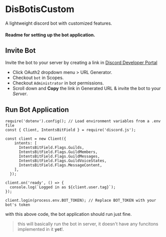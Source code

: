 # DisBotisCustom
A lightweight discord bot with customized features.

#### Readme for setting up the bot application.

## Invite Bot

Invite the bot to your server by creating a link in [Discord Developer Portal](https://discord.com/developers/applications)

- Click OAuth2 dropdown menu > URL Generator.
- Checkout `bot` in Scopes.
- Checkout `Administrator` in bot permissions.
- Scroll down and **Copy** the link in Generated URL & invite the bot to your *Server*.

## Run Bot Application
```
require('dotenv').config(); // Load environment variables from a .env file
const { Client, IntentsBitField } = require('discord.js');

const client = new Client({
    intents: [
      IntentsBitField.Flags.Guilds,
      IntentsBitField.Flags.GuildMembers,
      IntentsBitField.Flags.GuildMessages,
      IntentsBitField.Flags.GuildVoiceStates,
      IntentsBitField.Flags.MessageContent,
    ],
  });

client.on('ready', () => {
  console.log(`Logged in as ${client.user.tag}`);
});

client.login(process.env.BOT_TOKEN); // Replace BOT_TOKEN with your bot's token

```
with this above code, the bot application should run just fine.
> this will basically run the bot in server, it doesn't have any funcitons implemented in it **yet**!.